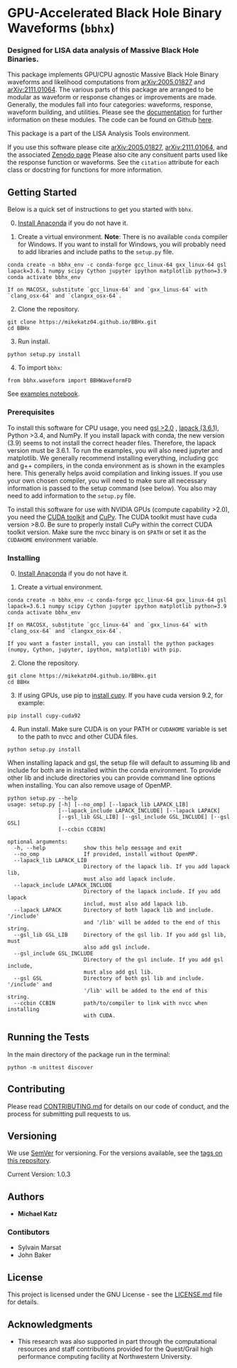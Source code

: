 # GPU-Accelerated Black Hole Binary Waveforms (`bbhx`)

### Designed for LISA data analysis of Massive Black Hole Binaries.


This package implements GPU/CPU agnostic Massive Black Hole Binary waveforms and likelihood computations from [arXiv:2005.01827](https://arxiv.org/abs/2005.01827) and [arXiv:2111.01064](https://arxiv.org/abs/2111.01064). The various parts of this package are arranged to be modular as waveform or response changes or improvements are made. Generally, the modules fall into four categories: waveforms, response, waveform building, and utilities. Please see the [documentation](https://mikekatz04.github.io/BBHx/) for further information on these modules. The code can be found on Github [here](https://github.com/mikekatz04/BBHx).

This package is a part of the LISA Analysis Tools environment.

If you use this software please cite [arXiv:2005.01827](https://arxiv.org/abs/2005.01827), [arXiv:2111.01064](https://arxiv.org/abs/2111.01064), and the associated [Zenodo page](https://zenodo.org/record/5730688#.YaFvRkJKhTY) Please also cite any consituent parts used like the response function or waveforms. See the `citation` attribute for each class or docstring for functions for more information.

## Getting Started

Below is a quick set of instructions to get you started with `bbhx`.

0) [Install Anaconda](https://docs.anaconda.com/anaconda/install/) if you do not have it.

1) Create a virtual environment. **Note**: There is no available `conda` compiler for Windows. If you want to install for Windows, you will probably need to add libraries and include paths to the `setup.py` file.

```
conda create -n bbhx_env -c conda-forge gcc_linux-64 gxx_linux-64 gsl lapack=3.6.1 numpy scipy Cython jupyter ipython matplotlib python=3.9
conda activate bbhx_env
```

    If on MACOSX, substitute `gcc_linux-64` and `gxx_linus-64` with `clang_osx-64` and `clangxx_osx-64`.

2) Clone the repository.

```
git clone https://mikekatz04.github.io/BBHx.git
cd BBHx
```

3) Run install.

```
python setup.py install
```

4) To import ``bbhx``:

```
from bbhx.waveform import BBHWaveformFD
```

See [examples notebook](https://github.com/mikekatz04/BBHx/blob/master/examples/bbhx_tutorial.ipynb).


### Prerequisites

To install this software for CPU usage, you need [gsl >2.0](https://www.gnu.org/software/gsl/) , [lapack (3.6.1)](https://www.netlib.org/lapack/lug/node14.html), Python >3.4, and NumPy. If you install lapack with conda, the new version (3.9) seems to not install the correct header files. Therefore, the lapack version must be 3.6.1. To run the examples, you will also need jupyter and matplotlib. We generally recommend installing everything, including gcc and g++ compilers, in the conda environment as is shown in the examples here. This generally helps avoid compilation and linking issues. If you use your own chosen compiler, you will need to make sure all necessary information is passed to the setup command (see below). You also may need to add information to the `setup.py` file.

To install this software for use with NVIDIA GPUs (compute capability >2.0), you need the [CUDA toolkit](https://docs.nvidia.com/cuda/cuda-installation-guide-linux/index.html) and [CuPy](https://cupy.chainer.org/). The CUDA toolkit must have cuda version >8.0. Be sure to properly install CuPy within the correct CUDA toolkit version. Make sure the nvcc binary is on `$PATH` or set it as the `CUDAHOME` environment variable.

### Installing


0) [Install Anaconda](https://docs.anaconda.com/anaconda/install/) if you do not have it.

1) Create a virtual environment.

```
conda create -n bbhx_env -c conda-forge gcc_linux-64 gxx_linux-64 gsl lapack=3.6.1 numpy scipy Cython jupyter ipython matplotlib python=3.9
conda activate bbhx_env
```

    If on MACOSX, substitute `gcc_linux-64` and `gxx_linus-64` with `clang_osx-64` and `clangxx_osx-64`.

    If you want a faster install, you can install the python packages (numpy, Cython, jupyter, ipython, matplotlib) with pip.

2) Clone the repository.

```
git clone https://mikekatz04.github.io/BBHx.git
cd BBHx
```

3) If using GPUs, use pip to [install cupy](https://docs-cupy.chainer.org/en/stable/install.html). If you have cuda version 9.2, for example:

```
pip install cupy-cuda92
```

4) Run install. Make sure CUDA is on your PATH or `CUDAHOME` variable is set to the path to nvcc and other CUDA files.

```
python setup.py install
```


When installing lapack and gsl, the setup file will default to assuming lib and include for both are in installed within the conda environment. To provide other lib and include directories you can provide command line options when installing. You can also remove usage of OpenMP.

```
python setup.py --help
usage: setup.py [-h] [--no_omp] [--lapack_lib LAPACK_LIB]
                [--lapack_include LAPACK_INCLUDE] [--lapack LAPACK]
                [--gsl_lib GSL_LIB] [--gsl_include GSL_INCLUDE] [--gsl GSL]
                [--ccbin CCBIN]

optional arguments:
  -h, --help            show this help message and exit
  --no_omp              If provided, install without OpenMP.
  --lapack_lib LAPACK_LIB
                        Directory of the lapack lib. If you add lapack lib,
                        must also add lapack include.
  --lapack_include LAPACK_INCLUDE
                        Directory of the lapack include. If you add lapack
                        includ, must also add lapack lib.
  --lapack LAPACK       Directory of both lapack lib and include. '/include'
                        and '/lib' will be added to the end of this string.
  --gsl_lib GSL_LIB     Directory of the gsl lib. If you add gsl lib, must
                        also add gsl include.
  --gsl_include GSL_INCLUDE
                        Directory of the gsl include. If you add gsl include,
                        must also add gsl lib.
  --gsl GSL             Directory of both gsl lib and include. '/include' and
                        '/lib' will be added to the end of this string.
  --ccbin CCBIN         path/to/compiler to link with nvcc when installing
                        with CUDA.
```



## Running the Tests

In the main directory of the package run in the terminal:
```
python -m unittest discover
```


## Contributing

Please read [CONTRIBUTING.md](CONTRIBUTING.md) for details on our code of conduct, and the process for submitting pull requests to us.

## Versioning

We use [SemVer](http://semver.org/) for versioning. For the versions available, see the [tags on this repository](https://github.com/mikekatz04/BBHx/tags).

Current Version: 1.0.3

## Authors

* **Michael Katz**

### Contibutors

* Sylvain Marsat
* John Baker

## License

This project is licensed under the GNU License - see the [LICENSE.md](LICENSE.md) file for details.

## Acknowledgments

* This research was also supported in part through the computational resources and staff contributions provided for the Quest/Grail high performance computing facility at Northwestern University.
